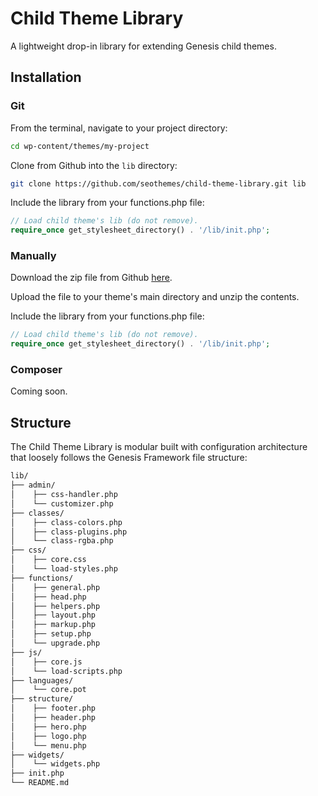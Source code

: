 # Child Theme Library

A lightweight drop-in library for extending Genesis child themes.

## Installation

### Git

From the terminal, navigate to your project directory:

```sh
cd wp-content/themes/my-project
```

Clone from Github into the `lib` directory:

```sh
git clone https://github.com/seothemes/child-theme-library.git lib
```

Include the library from your functions.php file:

```php
// Load child theme's lib (do not remove).
require_once get_stylesheet_directory() . '/lib/init.php';
```

### Manually

Download the zip file from Github [here](https://github.com/seothemes/child-theme-library/archive/master.zip).

Upload the file to your theme's main directory and unzip the contents.

Include the library from your functions.php file:

```php
// Load child theme's lib (do not remove).
require_once get_stylesheet_directory() . '/lib/init.php';
```

### Composer

Coming soon.

## Structure

The Child Theme Library is modular built with configuration architecture that loosely follows the Genesis Framework file structure:

```sh
lib/
├── admin/
│    ├── css-handler.php
│    └── customizer.php
├── classes/
│    ├── class-colors.php
│    ├── class-plugins.php
│    └── class-rgba.php
├── css/
│    ├── core.css
│    └── load-styles.php
├── functions/
│    ├── general.php
│    ├── head.php
│    ├── helpers.php
│    ├── layout.php
│    ├── markup.php
│    ├── setup.php
│    └── upgrade.php
├── js/
│    ├── core.js
│    └── load-scripts.php
├── languages/
│    └── core.pot
├── structure/
│    ├── footer.php
│    ├── header.php
│    ├── hero.php
│    ├── logo.php
│    └── menu.php
├── widgets/
│    └── widgets.php
├── init.php
└── README.md
```